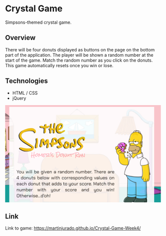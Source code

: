 # Crystal Game

Simpsons-themed crystal game. 

## Overview
There will be four donuts displayed as buttons on the page on the bottom part of the application. The player will be shown a random number at the start of the game. Match the random number as you click on the donuts. This game automatically resets once you win or lose.

## Technologies
- HTML / CSS
- jQuery

![](assets/images/cover.png)

## Link 
Link to game: https://martinjurado.github.io/Crystal-Game-Week4/
